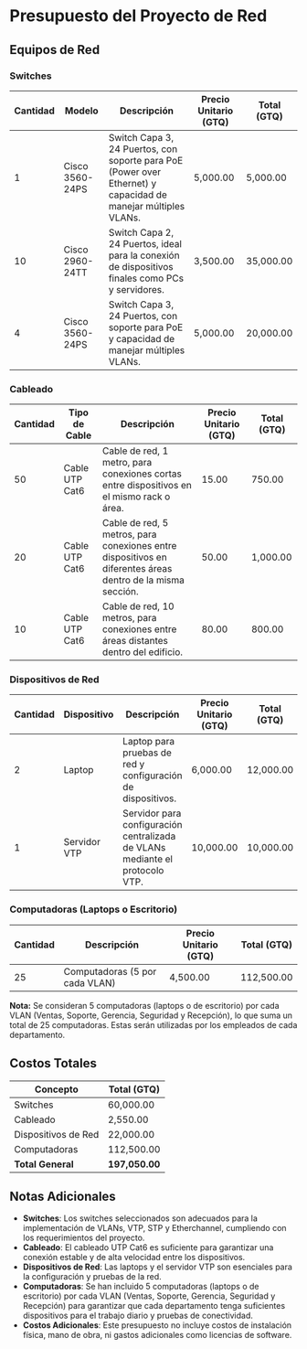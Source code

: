 # Presupuesto del Proyecto de Red

## Equipos de Red

### Switches

| Cantidad | Modelo               | Descripción                     | Precio Unitario (GTQ) | Total (GTQ) |
|----------|----------------------|---------------------------------|-----------------------|-------------|
| 1        | Cisco 3560-24PS      | Switch Capa 3, 24 Puertos, con soporte para PoE (Power over Ethernet) y capacidad de manejar múltiples VLANs. | 5,000.00             | 5,000.00    |
| 10       | Cisco 2960-24TT      | Switch Capa 2, 24 Puertos, ideal para la conexión de dispositivos finales como PCs y servidores. | 3,500.00             | 35,000.00   |
| 4        | Cisco 3560-24PS      | Switch Capa 3, 24 Puertos, con soporte para PoE y capacidad de manejar múltiples VLANs. | 5,000.00             | 20,000.00   |

### Cableado

| Cantidad | Tipo de Cable        | Descripción                     | Precio Unitario (GTQ) | Total (GTQ) |
|----------|----------------------|---------------------------------|-----------------------|-------------|
| 50       | Cable UTP Cat6       | Cable de red, 1 metro, para conexiones cortas entre dispositivos en el mismo rack o área. | 15.00                | 750.00      |
| 20       | Cable UTP Cat6       | Cable de red, 5 metros, para conexiones entre dispositivos en diferentes áreas dentro de la misma sección. | 50.00                | 1,000.00    |
| 10       | Cable UTP Cat6       | Cable de red, 10 metros, para conexiones entre áreas distantes dentro del edificio. | 80.00                | 800.00      |

### Dispositivos de Red

| Cantidad | Dispositivo          | Descripción                     | Precio Unitario (GTQ) | Total (GTQ) |
|----------|----------------------|---------------------------------|-----------------------|-------------|
| 2        | Laptop               | Laptop para pruebas de red y configuración de dispositivos. | 6,000.00             | 12,000.00   |
| 1        | Servidor VTP         | Servidor para configuración centralizada de VLANs mediante el protocolo VTP. | 10,000.00            | 10,000.00   |

### Computadoras (Laptops o Escritorio)

| Cantidad | Descripción                     | Precio Unitario (GTQ) | Total (GTQ) |
|----------|---------------------------------|-----------------------|-------------|
| 25       | Computadoras (5 por cada VLAN)  | 4,500.00             | 112,500.00   |

**Nota:** Se consideran 5 computadoras (laptops o de escritorio) por cada VLAN (Ventas, Soporte, Gerencia, Seguridad y Recepción), lo que suma un total de 25 computadoras. Estas serán utilizadas por los empleados de cada departamento.

## Costos Totales

| Concepto               | Total (GTQ) |
|------------------------|-------------|
| Switches               | 60,000.00   |
| Cableado               | 2,550.00    |
| Dispositivos de Red    | 22,000.00   |
| Computadoras           | 112,500.00   |
| **Total General**      | **197,050.00** |

## Notas Adicionales

- **Switches**: Los switches seleccionados son adecuados para la implementación de VLANs, VTP, STP y Etherchannel, cumpliendo con los requerimientos del proyecto.
- **Cableado**: El cableado UTP Cat6 es suficiente para garantizar una conexión estable y de alta velocidad entre los dispositivos.
- **Dispositivos de Red**: Las laptops y el servidor VTP son esenciales para la configuración y pruebas de la red.
- **Computadoras**: Se han incluido 5 computadoras (laptops o de escritorio) por cada VLAN (Ventas, Soporte, Gerencia, Seguridad y Recepción) para garantizar que cada departamento tenga suficientes dispositivos para el trabajo diario y pruebas de conectividad.
- **Costos Adicionales**: Este presupuesto no incluye costos de instalación física, mano de obra, ni gastos adicionales como licencias de software.
